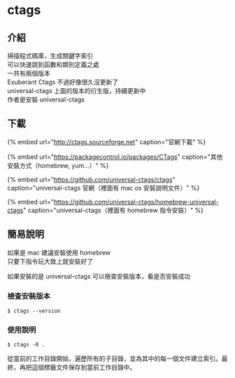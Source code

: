 # ctags

## 介紹

掃描程式碼庫，生成關鍵字索引  
可以快速跳到函數和類別定義之處  
一共有兩個版本  
Exuberant Ctags 不過好像很久沒更新了  
universal-ctags 上面的版本的衍生版，持續更新中  
作者是安裝 universal-ctags

## 下載

{% embed url="http://ctags.sourceforge.net" caption="官網下載" %}

{% embed url="https://packagecontrol.io/packages/CTags" caption="其他安裝方式（homebrew, yum...）" %}

{% embed url="https://github.com/universal-ctags/ctags" caption="universal-ctags 官網（裡面有 mac os 安裝說明文件）" %}

{% embed url="https://github.com/universal-ctags/homebrew-universal-ctags" caption="universal-ctags（裡面有 homebrew 指令安裝）" %}



## 簡易說明

如果是 mac 建議安裝使用 homebrew  
只要下指令玩大致上就安裝好了

如果安裝的是 universal-ctags 可以檢查安裝版本，看是否安裝成功

### 檢查安裝版本

```text
$ ctags --version
```

### 使用說明

```text
$ ctags -R .
```

從當前的工作目錄開始，遍歷所有的子目錄，並為其中的每一個文件建立索引。最終，再把這個標籤文件保存到當前工作目錄中。

